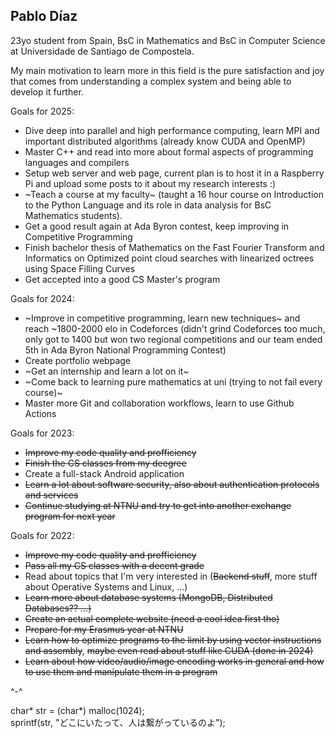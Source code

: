 ## Pablo Díaz

23yo student from Spain, BsC in Mathematics and BsC in Computer Science at Universidade de Santiago de Compostela.

My main motivation to learn more in this field is the pure satisfaction and joy that comes from understanding a complex system and being able to develop it further.

Goals for 2025:

* Dive deep into parallel and high performance computing, learn MPI and important distributed algorithms (already know CUDA and OpenMP)
* Master C++ and read into more about formal aspects of programming languages and compilers
* Setup web server and web page, current plan is to host it in a Raspberry Pi and upload some posts to it about my research interests :)
* ~Teach a course at my faculty~ (taught a 16 hour course on Introduction to the Python Language and its role in data analysis for BsC Mathematics students).
* Get a good result again at Ada Byron contest, keep improving in Competitive Programming
* Finish bachelor thesis of Mathematics on the Fast Fourier Transform and Informatics on Optimized point cloud searches with linearized octrees using Space Filling Curves
* Get accepted into a good CS Master's program

Goals for 2024:

* ~Improve in competitive programming, learn new techniques~ and reach ~1800-2000 elo in Codeforces (didn't grind Codeforces too much, only got to 1400 but won two regional competitions and our team ended 5th in Ada Byron National Programming Contest)
* Create portfolio webpage
* ~Get an internship and learn a lot on it~
* ~Come back to learning pure mathematics at uni (trying to not fail every course)~
* Master more Git and collaboration workflows, learn to use Github Actions 

Goals for 2023: 

* ~~Improve my code quality and profficiency~~
* ~~Finish the CS classes from my deegree~~
* Create a full-stack Android application
* ~~Learn a lot about software security, also about authentication protocols and services~~
* ~~Continue studying at NTNU and try to get into another exchange program for next year~~

Goals for 2022:

* ~~Improve my code quality and profficiency~~
* ~~Pass all my CS classes with a decent grade~~
* Read about topics that I'm very interested in (~~Backend stuff~~, more stuff about Operative Systems and Linux, ...)
* ~~Learn more about database systems (MongoDB, Distributed Databases?? ...)~~
* ~~Create an actual complete website (need a cool idea first tho)~~
* ~~Prepare for my Erasmus year at NTNU~~
* ~~Learn how to optimize programs to the limit by using vector instructions and assembly~~, ~~maybe even read about stuff like CUDA (done in 2024)~~
* ~~Learn about how video/audio/image encoding works in general and how to use them and manipulate them in a program~~

^-^

char* str = (char*) malloc(1024);\
sprintf(str, "どこにいたって、人は繋がっているのよ");
